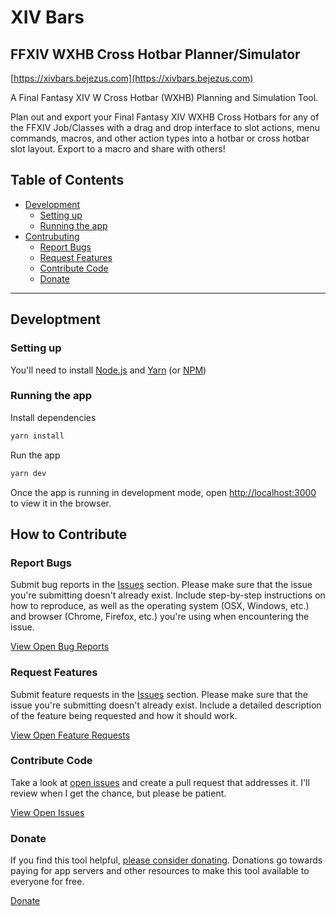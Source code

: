 # XIV Bars
## FFXIV WXHB Cross Hotbar Planner/Simulator

[https://xivbars.bejezus.com](https://xivbars.bejezus.com)

A Final Fantasy XIV W Cross Hotbar (WXHB) Planning and Simulation Tool.

Plan out and export your Final Fantasy XIV WXHB Cross Hotbars for any of the FFXIV Job/Classes with a drag and drop interface to slot actions, menu commands, macros, and other action types into a hotbar or cross hotbar slot layout. Export to a macro and share with others!

## Table of Contents

- [Development](#development)
  - [Setting up](#setting-up)
  - [Running the app](#running-the-app)
- [Contrubuting](#contributing)
  - [Report Bugs](#report-bugs)
  - [Request Features](#request-features)
  - [Contribute Code](#contribute-code)
  - [Donate](#donate)

---

## Developtment

### Setting up

You'll need to install [Node.js](https://nodejs.org/) and [Yarn](https://yarnpkg.com/) (or [NPM](https://docs.npmjs.com/downloading-and-installing-node-js-and-npm))

### Running the app

Install dependencies

```bash
yarn install
```

Run the app

```bash
yarn dev
```

Once the app is running in development mode, open [http://localhost:3000](http://localhost:5000) to view it in the browser.

## How to Contribute

### Report Bugs

Submit bug reports in the [Issues](https://github.com/bdejesus/xiv-bars/issues) section. Please make sure that the issue you're submitting doesn't already exist. Include step-by-step instructions on how to reproduce, as well as the operating system (OSX, Windows, etc.) and browser (Chrome, Firefox, etc.) you're using when encountering the issue.

[View Open Bug Reports](https://github.com/bdejesus/xiv-bars/issues?q=is%3Aopen+is%3Aissue+label%3Abug)

### Request Features

Submit feature requests in the [Issues](https://github.com/bdejesus/xiv-bars/issues) section. Please make sure that the issue you're submitting doesn't already exist. Include a detailed description of the feature being requested and how it should work.

[View Open Feature Requests](https://github.com/bdejesus/xiv-bars/issues?q=is%3Aopen+is%3Aissue+label%3A%22feature+request%22)

### Contribute Code

Take a look at [open issues](https://github.com/bdejesus/xiv-bars/issues) and create a pull request that addresses it. I'll review when I get the chance, but please be patient.

[View Open Issues](https://github.com/bdejesus/xiv-bars/issues)

### Donate

If you find this tool helpful, [please consider donating](https://www.buymeacoffee.com/bejezus). Donations go towards paying for app servers and other resources to make this tool available to everyone for free.

[Donate](https://www.buymeacoffee.com/bejezus)
